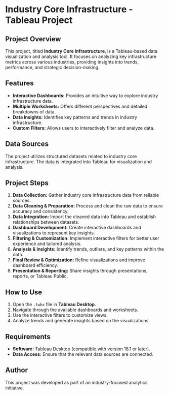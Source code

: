 # Industry Core Infrastructure - Tableau Project

## Project Overview
This project, titled **Industry Core Infrastructure**, is a Tableau-based data visualization and analysis tool. It focuses on analyzing key infrastructure metrics across various industries, providing insights into trends, performance, and strategic decision-making.

## Features
- **Interactive Dashboards:** Provides an intuitive way to explore industry infrastructure data.
- **Multiple Worksheets:** Offers different perspectives and detailed breakdowns of data.
- **Data Insights:** Identifies key patterns and trends in industry infrastructure.
- **Custom Filters:** Allows users to interactively filter and analyze data.

## Data Sources
The project utilizes structured datasets related to industry core infrastructure. The data is integrated into Tableau for visualization and analysis.

## Project Steps
1. **Data Collection:** Gather industry core infrastructure data from reliable sources.
2. **Data Cleaning & Preparation:** Process and clean the raw data to ensure accuracy and consistency.
3. **Data Integration:** Import the cleaned data into Tableau and establish relationships between datasets.
4. **Dashboard Development:** Create interactive dashboards and visualizations to represent key insights.
5. **Filtering & Customization:** Implement interactive filters for better user experience and tailored analysis.
6. **Analysis & Insights:** Identify trends, outliers, and key patterns within the data.
7. **Final Review & Optimization:** Refine visualizations and improve dashboard efficiency.
8. **Presentation & Reporting:** Share insights through presentations, reports, or Tableau Public.

## How to Use
1. Open the `.twbx` file in **Tableau Desktop**.
2. Navigate through the available dashboards and worksheets.
3. Use the interactive filters to customize views.
4. Analyze trends and generate insights based on the visualizations.

## Requirements
- **Software:** Tableau Desktop (compatible with version 18.1 or later).
- **Data Access:** Ensure that the relevant data sources are connected.

## Author
This project was developed as part of an industry-focused analytics initiative.



